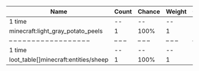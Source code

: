 | Name                                 | Count | Chance | Weight | Comment |
| ------------------------------------ | ----- | ------ | ------ | ------- |
| 1 time                               |    -- |     -- |     -- |         |
| minecraft:light_gray_potato_peels    |     1 |   100% |      1 |         |
| – – – – – – – – – – – – – – – – – –  | – – – | – – –  | – – –  | – – – – |
| 1 time                               |    -- |     -- |     -- |         |
| loot_table[]minecraft:entities/sheep |     1 |   100% |      1 |         |